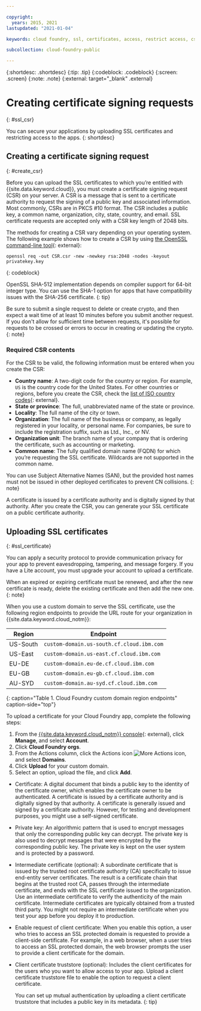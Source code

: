 ```yaml
---

copyright:
  years: 2015, 2021
lastupdated: "2021-01-04"

keywords: cloud foundry, ssl, certificates, access, restrict access, csr, upload, import, csr, certificate signing request

subcollection: cloud-foundry-public

---
```


{:shortdesc: .shortdesc}
{:tip: .tip}
{:codeblock: .codeblock}
{:screen: .screen}
{:note: .note}
{:external: target="_blank" .external}

# Creating certificate signing requests
{: #ssl_csr}

You can secure your applications by uploading SSL certificates and restricting access to the apps.
{: shortdesc}

## Creating a certificate signing request
{: #create_csr}

Before you can upload the SSL certificates to which you’re entitled with {{site.data.keyword.cloud}}, you must create a certificate signing request (CSR) on your server. A CSR is a message that is sent to a certificate authority to request the signing of a public key and associated information. Most commonly, CSRs are in PKCS #10 format. The CSR includes a public key, a common name, organization, city, state, country, and email. SSL certificate requests are accepted only with a CSR key length of 2048 bits.

The methods for creating a CSR vary depending on your operating system. The following example shows how to create a CSR by using [the OpenSSL command-line tool](https://www.openssl.org/){: external}:

```
openssl req -out CSR.csr -new -newkey rsa:2048 -nodes -keyout privatekey.key
```
{: codeblock}

OpenSSL SHA-512 implementation depends on compiler support for 64-bit integer type. You can use the SHA-1 option for apps that have compatibility issues with the SHA-256 certificate.
{: tip}

Be sure to submit a single request to delete or create crypto, and then expect a wait time of at least 10 minutes before you submit another request. If you don't allow for sufficient time between requests, it's possible for requests to be crossed or errors to occur in creating or updating the crypto.
{: note}

### Required CSR contents

For the CSR to be valid, the following information must be entered when you create the CSR:

 * **Country name**: A two-digit code for the country or region. For example, `US` is the country code for the United States. For other countries or regions, before you create the CSR, check the [list of ISO country codes](https://www.iso.org/obp/ui/#search){: external}.
 * **State or province**: The full, unabbreviated name of the state or province.
 * **Locality**: The full name of the city or town.
 * **Organization**: The full name of the business or company, as legally registered in your locality, or personal name. For companies, be sure to include the registration suffix, such as Ltd., Inc., or NV.
 * **Organization unit**: The branch name of your company that is ordering the certificate, such as accounting or marketing.
 * **Common name**: The fully qualified domain name (FQDN) for which you’re requesting the SSL certificate. Wildcards are not supported in the common name.

You can use Subject Alternative Names (SAN), but the provided host names must not be issued in other deployed certificates to prevent CN collisions.
{: note}

A certificate is issued by a certificate authority and is digitally signed by that authority. After you create the CSR, you can generate your SSL certificate on a public certificate authority.

## Uploading SSL certificates
{: #ssl_certificate}

You can apply a security protocol to provide communication privacy for your app to prevent eavesdropping, tampering, and message forgery. If you have a Lite account, you must upgrade your account to upload a certificate.

When an expired or expiring certificate must be renewed, and after the new certificate is ready, delete the existing certificate and then add the new one.
{: note}

When you use a custom domain to serve the SSL certificate, use the following region endpoints to provide the URL route for your organization in {{site.data.keyword.cloud_notm}}:

| Region | Endpoint |
| ------ | -------- |
| US-South | `custom-domain.us-south.cf.cloud.ibm.com` |
| US-East | `custom-domain.us-east.cf.cloud.ibm.com` |
| EU-DE | `custom-domain.eu-de.cf.cloud.ibm.com` |
| EU-GB | `custom-domain.eu-gb.cf.cloud.ibm.com` |
| AU-SYD | `custom-domain.au-syd.cf.cloud.ibm.com` | 
{: caption="Table 1. Cloud Foundry custom domain region endpoints" caption-side="top"}

To upload a certificate for your Cloud Foundry app, complete the following steps:

1. From the [{{site.data.keyword.cloud_notm}} console](https://{DomainName}){: external}, click **Manage**, and select **Account**.
2. Click **Cloud Foundry orgs**.
3. From the Actions column, click the Actions icon ![More Actions icon](../icons/action-menu-icon.svg), and select **Domains**.
6. Click **Upload** for your custom domain.
7. Select an option, upload the file, and click **Add**.
  
  * Certificate: A digital document that binds a public key to the identity of the certificate owner, which enables the certificate owner to be authenticated. A certificate is issued by a certificate authority and is digitally signed by that authority. A certificate is generally issued and signed by a certificate authority. However, for testing and development purposes, you might use a self-signed certificate.
  * Private key: An algorithmic pattern that is used to encrypt messages that only the corresponding public key can decrypt. The private key is also used to decrypt messages that were encrypted by the corresponding public key. The private key is kept on the user system and is protected by a password.
  * Intermediate certificate (optional): A subordinate certificate that is issued by the trusted root certificate authority (CA) specifically to issue end-entity server certificates. The result is a certificate chain that begins at the trusted root CA, passes through the intermediate certificate, and ends with the SSL certificate issued to the organization. Use an intermediate certificate to verify the authenticity of the main certificate. Intermediate certificates are typically obtained from a trusted third party. You might not require an intermediate certificate when you test your app before you deploy it to production.
  * Enable request of client certificate: When you enable this option, a user who tries to access an SSL protected domain is requested to provide a client-side certificate. For example, in a web browser, when a user tries to access an SSL protected domain, the web browser prompts the user to provide a client certificate for the domain.   
  * Client certificate truststore (optional): Includes the client certificates for the users who you want to allow access to your app. Upload a client certificate truststore file to enable the option to request a client certificate.
  
    You can set up mutual authentication by uploading a client certificate truststore that includes a public key in its metadata.
    {: tip}


